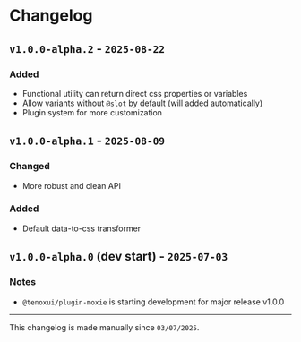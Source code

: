 # Changelog

## `v1.0.0-alpha.2` - `2025-08-22`

### Added

- Functional utility can return direct css properties or variables
- Allow variants without `@slot` by default (will added automatically)
- Plugin system for more customization

## `v1.0.0-alpha.1` - `2025-08-09`

### **Changed**

- More robust and clean API

### Added

- Default data-to-css transformer

## `v1.0.0-alpha.0` (dev start) - `2025-07-03`

### Notes

- `@tenoxui/plugin-moxie` is starting development for major release v1.0.0

---

This changelog is made manually since `03/07/2025`.
